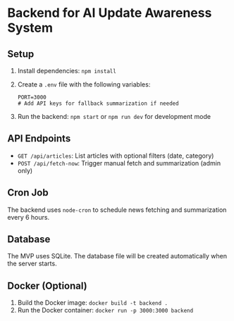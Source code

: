 # Backend for AI Update Awareness System

## Setup

1.  Install dependencies: `npm install`
2.  Create a `.env` file with the following variables:

    ```
    PORT=3000
    # Add API keys for fallback summarization if needed
    ```
3.  Run the backend: `npm start` or `npm run dev` for development mode

## API Endpoints

*   `GET /api/articles`: List articles with optional filters (date, category)
*   `POST /api/fetch-now`: Trigger manual fetch and summarization (admin only)

## Cron Job

The backend uses `node-cron` to schedule news fetching and summarization every 6 hours.

## Database

The MVP uses SQLite. The database file will be created automatically when the server starts.

## Docker (Optional)

1.  Build the Docker image: `docker build -t backend .`
2.  Run the Docker container: `docker run -p 3000:3000 backend`
